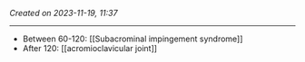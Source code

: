  *Created on 2023-11-19, 11:37* 

---
- Between 60-120: [[Subacrominal impingement syndrome]]
- After 120: [[acromioclavicular joint]] 